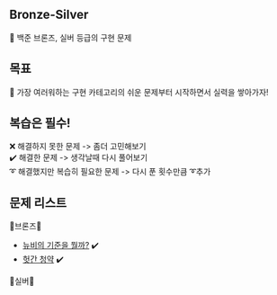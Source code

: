## Bronze-Silver
💎 백준 브론즈, 실버 등급의 구현 문제

## 목표
👊 가장 여러워하는 구현 카테고리의 쉬운 문제부터 시작하면서 실력을 쌓아가자!

## 복습은 필수!
❌ 해결하지 못한 문제 -> 좀더 고민해보기\
✔️ 해결한 문제 -> 생각날때 다시 풀어보기\
➰ 해결했지만 복습히 필요한 문제 -> 다시 푼 횟수만큼 ➰추가

## 문제 리스트
  
  🥉브론즈🥉
  - [뉴비의 기준을 뭘까?](https://www.acmicpc.net/problem/19944) ✔️
  - [헛간 청약](https://www.acmicpc.net/problem/19698) ✔️

  🥈실버🥈
